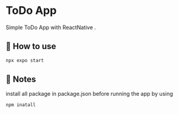 # ToDo App

Simple ToDo App with ReactNative .

## 🚀 How to use

```sh
npx expo start
```

## 📝 Notes
install all package in package.json before running the app by using
```sh
npm inatall
```

